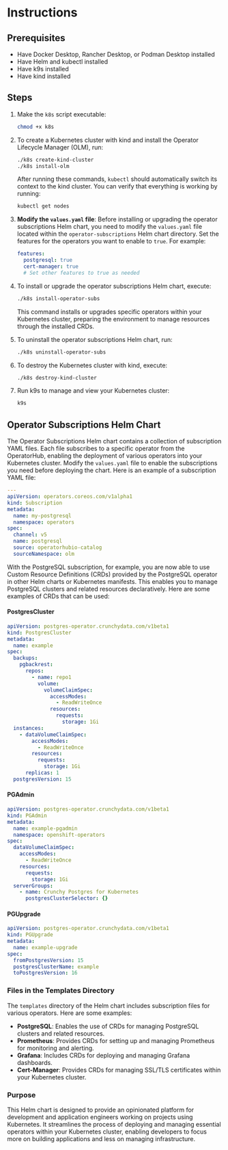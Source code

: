 # Instructions

## Prerequisites

- Have Docker Desktop, Rancher Desktop, or Podman Desktop installed
- Have Helm and kubectl installed
- Have k9s installed
- Have kind installed

## Steps

1. Make the `k8s` script executable:

   ```bash
   chmod +x k8s
   ```

2. To create a Kubernetes cluster with kind and install the Operator Lifecycle Manager (OLM), run:

   ```bash
   ./k8s create-kind-cluster
   ./k8s install-olm
   ```

   After running these commands, `kubectl` should automatically switch its context to the kind cluster. You can verify that everything is working by running:

   ```bash
   kubectl get nodes
   ```

3. **Modify the `values.yaml` file**: Before installing or upgrading the operator subscriptions Helm chart, you need to modify the `values.yaml` file located within the `operator-subscriptions` Helm chart directory. Set the features for the operators you want to enable to `true`. For example:

   ```yaml
   features:
     postgresql: true
     cert-manager: true
     # Set other features to true as needed
   ```

4. To install or upgrade the operator subscriptions Helm chart, execute:

   ```bash
   ./k8s install-operator-subs
   ```

   This command installs or upgrades specific operators within your Kubernetes cluster, preparing the environment to manage resources through the installed CRDs.

5. To uninstall the operator subscriptions Helm chart, run:

   ```bash
   ./k8s uninstall-operator-subs
   ```

6. To destroy the Kubernetes cluster with kind, execute:

   ```bash
   ./k8s destroy-kind-cluster
   ```

7. Run k9s to manage and view your Kubernetes cluster:

   ```bash
   k9s
   ```

## Operator Subscriptions Helm Chart

The Operator Subscriptions Helm chart contains a collection of subscription YAML files. Each file subscribes to a specific operator from the OperatorHub, enabling the deployment of various operators into your Kubernetes cluster. Modify the `values.yaml` file to enable the subscriptions you need before deploying the chart. Here is an example of a subscription YAML file:

```yaml
---
apiVersion: operators.coreos.com/v1alpha1
kind: Subscription
metadata:
  name: my-postgresql
  namespace: operators
spec:
  channel: v5
  name: postgresql
  source: operatorhubio-catalog
  sourceNamespace: olm
```

With the PostgreSQL subscription, for example, you are now able to use Custom Resource Definitions (CRDs) provided by the PostgreSQL operator in other Helm charts or Kubernetes manifests. This enables you to manage PostgreSQL clusters and related resources declaratively. Here are some examples of CRDs that can be used:

#### PostgresCluster

```yaml
apiVersion: postgres-operator.crunchydata.com/v1beta1
kind: PostgresCluster
metadata:
  name: example
spec:
  backups:
    pgbackrest:
      repos:
        - name: repo1
          volume:
            volumeClaimSpec:
              accessModes:
                - ReadWriteOnce
              resources:
                requests:
                  storage: 1Gi
  instances:
    - dataVolumeClaimSpec:
        accessModes:
          - ReadWriteOnce
        resources:
          requests:
            storage: 1Gi
      replicas: 1
  postgresVersion: 15
```

#### PGAdmin

```yaml
apiVersion: postgres-operator.crunchydata.com/v1beta1
kind: PGAdmin
metadata:
  name: example-pgadmin
  namespace: openshift-operators
spec:
  dataVolumeClaimSpec:
    accessModes:
      - ReadWriteOnce
    resources:
      requests:
        storage: 1Gi
  serverGroups:
    - name: Crunchy Postgres for Kubernetes
      postgresClusterSelector: {}
```

#### PGUpgrade

```yaml
apiVersion: postgres-operator.crunchydata.com/v1beta1
kind: PGUpgrade
metadata:
  name: example-upgrade
spec:
  fromPostgresVersion: 15
  postgresClusterName: example
  toPostgresVersion: 16
```

### Files in the Templates Directory

The `templates` directory of the Helm chart includes subscription files for various operators. Here are some examples:

- **PostgreSQL**: Enables the use of CRDs for managing PostgreSQL clusters and related resources.
- **Prometheus**: Provides CRDs for setting up and managing Prometheus for monitoring and alerting.
- **Grafana**: Includes CRDs for deploying and managing Grafana dashboards.
- **Cert-Manager**: Provides CRDs for managing SSL/TLS certificates within your Kubernetes cluster.

### Purpose

This Helm chart is designed to provide an opinionated platform for development and application engineers working on projects using Kubernetes. It streamlines the process of deploying and managing essential operators within your Kubernetes cluster, enabling developers to focus more on building applications and less on managing infrastructure.
